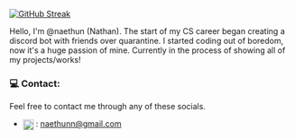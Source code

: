 [![GitHub Streak](http://github-readme-streak-stats.herokuapp.com?user=naethun&theme=tokyonight)](https://git.io/streak-stats)

Hello, I'm @naethun (Nathan). The start of my CS career began creating a discord bot with friends over quarantine. I started coding out of boredom, now it's a huge passion of mine. 
Currently in the process of showing all of my projects/works!

### 💻 Contact:

Feel free to contact me through any of these socials.

- <img align="center" src="https://toppng.com/uploads/preview/gmail-11550710131ybg4iycuir.png" height="19"/> : naethunn@gmail.com
